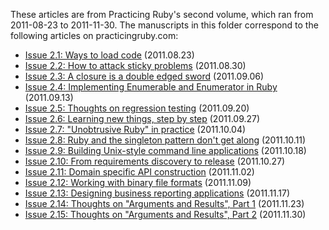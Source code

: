 These articles are from Practicing Ruby's second volume, which ran from 
2011-08-23 to 2011-11-30. The manuscripts in this folder correspond to the
following articles on practicingruby.com:

* [Issue 2.1: Ways to load code](http://practicingruby.com/articles/shared/tmxmprhfrpwq) (2011.08.23)
* [Issue 2.2: How to attack sticky problems](http://practicingruby.com/articles/shared/bhftubljbomqpmifbibmzmptlxhoin) (2011.08.30)
* [Issue 2.3: A closure is a double edged sword](http://practicingruby.com/articles/shared/mvzhovpjbghr) (2011.09.06)
* [Issue 2.4: Implementing Enumerable and Enumerator in Ruby](http://practicingruby.com/articles/shared/ggcwduoyfqmz) (2011.09.13)
* [Issue 2.5: Thoughts on regression testing](http://practicingruby.com/articles/shared/ggcwduoyfqmz) (2011.09.20)
* [Issue 2.6: Learning new things, step by step](http://practicingruby.com/articles/shared/vbmlgkdtahzd) (2011.09.27)
* [Issue 2.7: "Unobtrusive Ruby" in practice](http://practicingruby.com/articles/shared/ozkzbsdmagcm) (2011.10.04)
* [Issue 2.8: Ruby and the singleton pattern don't get along](http://practicingruby.com/articles/shared/jleygxejeopq) (2011.10.11)
* [Issue 2.9: Building Unix-style command line applications](http://practicingruby.com/articles/shared/qyxvmrgmhuln) (2011.10.18)
* [Issue 2.10: From requirements discovery to release](http://practicingruby.com/articles/shared/nlhxgszkgenq) (2011.10.27)
* [Issue 2.11: Domain specific API construction](http://practicingruby.com/articles/shared/iptocucwujtj) (2011.11.02)
* [Issue 2.12: Working with binary file formats](http://practicingruby.com/articles/shared/iptocucwujtj) (2011.11.09)
* [Issue 2.13: Designing business reporting applications](http://practicingruby.com/articles/shared/gthgvfebjvyn) (2011.11.17)
* [Issue 2.14: Thoughts on "Arguments and Results", Part 1](http://practicingruby.com/articles/shared/vpxpovppchww) (2011.11.23)
* [Issue 2.15: Thoughts on "Arguments and Results", Part 2](http://practicingruby.com/articles/shared/wdykkrmdfjvf) (2011.11.30)
